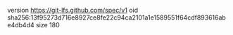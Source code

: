 version https://git-lfs.github.com/spec/v1
oid sha256:13f95273d716e8927ce8fe22c94ca2101a1e1589551f64cdf893616abe4db4d4
size 180

